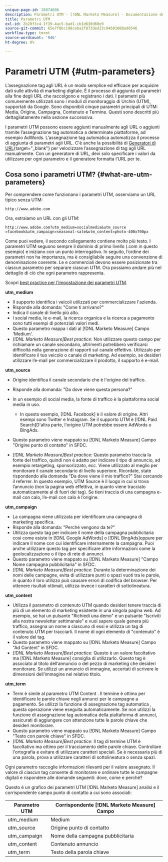 ```yaml
---
unique-page-id: 18874606
description: Parametri UTM - [!DNL Marketo Measure] - Documentazione del prodotto
title: Parametri UTM
exl-id: 2b20f3c4-1f39-4ac5-bad1-cb1d630d60e9
source-git-commit: 65e7f8bc198ceba2f873ded23c94601080ad0546
workflow-type: tm+mt
source-wordcount: '946'
ht-degree: 0%

---
```


# Parametri UTM {#utm-parameters}

L’assegnazione tag agli URL è un modo semplice ed efficace per acquisire dati sulle attività di marketing digitale. È il processo di aggiunta di parametri alla fine degli URL che raccolgono e registrano i dati. I parametri più comunemente utilizzati sono i moduli di monitoraggio di Urchin (UTM), supportati da Google. Sono disponibili cinque parametri principali di UTM: Media, Origine, Campagna, Contenuto e Termine. Questi sono descritti più dettagliatamente nella sezione successiva.

I parametri UTM possono essere aggiunti manualmente agli URL o aggiunti tramite l’assegnazione tag automatica a determinate piattaforme, ad esempio AdWords. L’assegnazione tag automatica automatizza il processo di aggiunta di parametri agli URL. C&#39;è anche la possibilità di [Generatori di URL](https://ga-dev-tools.appspot.com/campaign-url-builder/){target="_blank"} per velocizzare l’assegnazione di tag agli URL manualmente. Con un generatore di URL, devi solo specificare i valori da utilizzare per ogni parametro e il generatore formatta l’URL per te.

## Cosa sono i parametri UTM? {#what-are-utm-parameters}

Per comprendere come funzionano i parametri UTM, osserviamo un URL tipico senza UTM:

`http://www.adobe.com`

Ora, estraiamo un URL con gli UTM:

`http://www.adobe.com?utm_medium=socialmedia&utm_source =facebook&utm_campaign=seasonal-sale&utm_content=photo-400x700px`

Come puoi vedere, il secondo collegamento contiene molto più testo. I parametri UTM seguono sempre il dominio di primo livello (.com in questo esempio) e iniziano con un punto interrogativo. In seguito, l’ordine dei parametri non ha importanza, ma è consigliabile seguire una convenzione di denominazione coerente. Le e commerciali devono essere posizionate tra ciascun parametro per separare ciascun UTM. Ora possiamo andare più nel dettaglio di ciò che ogni parametro rappresenta.

Scopri [best practice per l’impostazione dei parametri UTM](/help/channel-tracking-and-setup/online-channels/best-practices-for-setting-up-utm-parameters.md).

**utm_medium**

* Il supporto identifica i veicoli utilizzati per commercializzare l&#39;azienda.
* Risponde alla domanda: &quot;Come ti arrivano?&quot;
* Indica il canale di livello più alto.
* I social media, le e-mail, la ricerca organica e la ricerca a pagamento sono tutti esempi di potenziali valori medi.
* Questo parametro mappa i dati al [!DNL Marketo Measure] Campo &#39;Medium&#39;.
* _[!DNL Marketo Measure]Best practice:_ Non utilizzare questo campo per richiamare un canale secondario, altrimenti potrebbero verificarsi difficoltà nella generazione di rapporti sul canale effettivo. Utilizzalo per identificare il tuo veicolo o canale di marketing. Ad esempio, se desideri utilizzare l’e-mail per commercializzare il prodotto, il supporto è e-mail.

**utm_source**

* Origine identifica il canale secondario che è l&#39;origine del traffico.
* Risponde alla domanda: &quot;Da dove viene questa persona?&quot;
* In un esempio di social media, la fonte di traffico è la piattaforma social media in uso.
   * In questo esempio, [!DNL Facebook] è il valore di origine. Altri esempi sono Twitter e Instagram. Se il supporto UTM è [!DNL Paid Search]D&#39;altra parte, l&#39;origine UTM potrebbe essere AdWords o BingAds.

* Questo parametro viene mappato su [!DNL Marketo Measure] Campo &quot;Origine punto di contatto&quot; in SFDC.
* _[!DNL Marketo Measure]Best practice:_ Questo parametro traccia la fonte del traffico, quindi non è adatto per indicare il tipo di annuncio, ad esempio retargeting, sponsorizzato, ecc. Viene utilizzato al meglio per monitorare il canale secondario di livello superiore. Ricordate, state rispondendo alla domanda &quot;Da dove viene il mio traffico?&quot; Stai cercando il referrer. In questo esempio, UTM Source è il luogo in cui si trova l’annuncio (non la pagina web effettiva, in quanto viene tracciato automaticamente al di fuori dei tag). Se tieni traccia di una campagna e-mail con calo, l’e-mail con calo è l’origine.

**utm_campaign**

* La campagna viene utilizzata per identificare una campagna di marketing specifica.
* Risponde alla domanda: &quot;Perché vengono da te?&quot;
* Utilizza questo tag per indicare il nome della campagna pubblicitaria così come esiste in [!DNL Google AdWords] o [!DNL BingAds]oppure per indicare il nome con cui identificare internamente la campagna. Puoi anche utilizzare questo tag per specificare altre informazioni come la geolocalizzazione o il tipo di rete di annunci.
* Questo parametro viene mappato su [!DNL Marketo Measure] &quot;Campo Nome campagna pubblicitaria&quot; in SFDC.
* _[!DNL Marketo Measure]Best practice_: Durante la determinazione dei nomi delle campagne, evita di utilizzare punti o spazi vuoti tra le parole, in quanto il loro utilizzo può causare errori di codifica del browser. Per ottenere risultati ottimali, utilizza invece i caratteri di sottolineatura.

**utm_content**

* Utilizza il parametro di contenuto UTM quando desideri tenere traccia di più di un elemento di marketing esistente in una singola pagina web. Ad esempio, se hai un pulsante &quot;Richiedi una demo&quot; e un pulsante &quot;Iscriviti alla nostra newsletter settimanale&quot; e vuoi sapere quale genera più traffico, assegna un nome a ciascuno di essi e utilizza un tag di contenuto UTM per tracciarli. Il nome di ogni elemento di &quot;contenuto&quot; è il valore del tag.
* Questo parametro viene mappato su [!DNL Marketo Measure] Campo &quot;Ad Content&quot; in SFDC.
* _[!DNL Marketo Measure]Best practice_: Questo è un valore facoltativo ma [!DNL Marketo Measure] consiglia di utilizzarlo. Questo tag è associato al titolo dell’annuncio o del pezzo di marketing che desideri monitorare. Se utilizzi un annuncio di immagine, accertati di scrivere le dimensioni dell’immagine nel relativo titolo.

**utm_term**

* Term è simile al parametro UTM Content . Il termine è ottimo per identificare le parole chiave negli annunci per le campagne a pagamento. Se utilizzi la funzione di assegnazione tag automatica , questa operazione viene eseguita automaticamente. Se non utilizzi la funzione di assegnazione tag automatica della piattaforma di annunci, assicurati di aggiungere con attenzione tutte le parole chiave che desideri monitorare.
* Questo parametro viene mappato su [!DNL Marketo Measure] Campo &quot;Testo con parole chiave&quot; in SFDC.
* _[!DNL Marketo Measure]Best practice_: Il tag di termine UTM è facoltativo ma ottimo per il tracciamento delle parole chiave. Controllare l&#39;ortografia e evitare di utilizzare caratteri speciali. Se è necessaria più di una parola, prova a utilizzare caratteri di sottolineatura o senza spazi.

Ogni parametro raccoglie informazioni rilevanti per il valore assegnato. Il valore di ciascun tag consente di monitorare e ordinare tutte le campagne digitali e rispondere alle domande seguenti: dove, come e perché?

Questo è un grafico dei parametri UTM [!DNL Marketo Measure] analisi e il corrispondente campo punto di contatto a cui sono associati:

| **Parametro UTM** | **Corrispondente [!DNL Marketo Measure] Campo** |
|---|---|
| utm_medium | Medium |
| utm_source | Origine punto di contatto |
| utm_campaign | Nome della campagna pubblicitaria |
| utm_content | Contenuto annuncio |
| utm_term | Testo della parola chiave |

